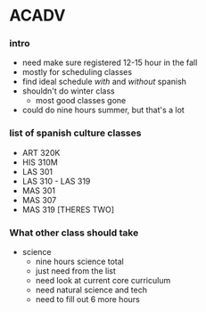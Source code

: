 # ACADV

### intro
- need make sure registered 12-15 hour in the fall
- mostly for scheduling classes
- find ideal schedule *with* and *without* spanish
- shouldn't do winter class
  - most good classes gone
- could do nine hours summer, but that's a lot

### list of spanish culture classes
- ART 320K
- HIS 310M
- LAS 301
- LAS 310 - LAS 319
- MAS 301
- MAS 307
- MAS 319 [THERES TWO]

### What other class should take
- science
  - nine hours science total
  - just need from the list
  - need look at current core curriculum
  - need natural science and tech
  - need to fill out 6 more hours

